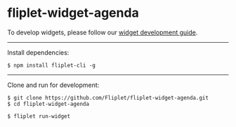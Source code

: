 # fliplet-widget-agenda

To develop widgets, please follow our [widget development guide](https://github.com/Fliplet/fliplet-cli).

---

Install dependencies:

```
$ npm install fliplet-cli -g
```

---

Clone and run for development:

```
$ git clone https://github.com/Fliplet/fliplet-widget-agenda.git
$ cd fliplet-widget-agenda

$ fliplet run-widget
```
